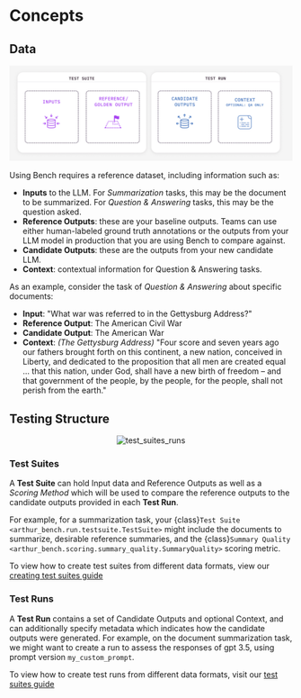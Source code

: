 # Concepts
## Data
<!-- ![ref_df](img/Reference_df.png) -->
<p align="center">
<img src="./_static/img/Reference_df.png" alt="Reference_df" width="750"/>

Using Bench requires a reference dataset, including information such as:
- **Inputs** to the LLM. For *Summarization* tasks, this may be the document to be summarized. For *Question & Answering* tasks, this may be the question asked.
- **Reference Outputs**: these are your baseline outputs. Teams can use either human-labeled ground truth annotations or the outputs from your LLM model in production that you are using Bench to compare against.
- **Candidate Outputs**: these are the outputs from your new candidate LLM.
- **Context**: contextual information for Question & Answering tasks.

[//]: # (TODO: are the latter  two part of the reference dataset?)

As an example, consider the task of *Question & Answering* about specific documents: 

 - **Input**: "What war was referred to in the Gettysburg Address?"
 - **Reference Output**: The American Civil War
 - **Candidate Output**: The American War
 - **Context**: _(The Gettysburg Address)_ "Four score and seven years ago our fathers brought forth on this continent, a new nation, conceived in Liberty, and dedicated to the proposition that all men are created equal ... that this nation, under God, shall have a new birth of freedom – and that government of the people, by the people, for the people, shall not perish from the earth."

## Testing Structure
 
<p align="center">
<img src="./_static/img/test_suite_run.png" alt="test_suites_runs" width="750"/>

### Test Suites

A **Test Suite** can hold Input data and Reference Outputs as well as a _Scoring Method_ which will be used to compare the reference outputs to the candidate outputs provided in each **Test Run**. 

For example, for a summarization task, your {class}`Test Suite <arthur_bench.run.testsuite.TestSuite>` might include the documents to summarize, desirable reference summaries, and the {class}`Summary Quality <arthur_bench.scoring.summary_quality.SummaryQuality>` scoring metric.

To view how to create test suites from different data formats, view our [creating test suites guide](creating_test_suites.md)


### Test Runs

A **Test Run** contains a set of Candidate Outputs and optional Context, and can additionally specify metadata which indicates how the candidate outputs were generated. For example, on the document summarization task, we might want to create a run to assess the responses of gpt 3.5, using prompt version `my_custom_prompt`.

To view how to create test runs from different data formats, visit our [test suites guide](creating_test_suites.md)
